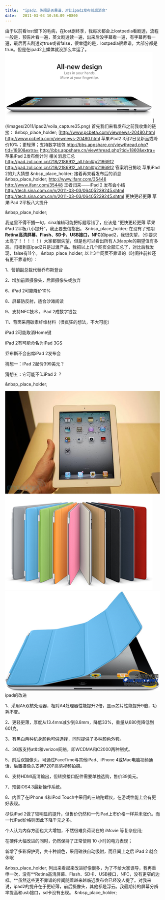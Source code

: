 ```yaml
---
title:  "ipad2，传闻是否靠谱，对比ipad2发布前后消息"
date:   2011-03-03 10:58:09 +0800
---
```


由于以前看lost留下的毛病，在lost剧终季，我每次都会上lostpedia看剧透，流程一般是，预告片看一遍，英文剧透读一遍，出来后没字幕看一遍，有字幕再看一遍，最后再去剧透对true或者false，很幸运的是，lostpedia很靠谱，大部分都是true。但是在ipad2上媒体就没那么幸运了。 ![voila_capture35](/images/2011/ipad2/voila_capture35.png)](/images/2011/ipad2/voila_capture35.png) 首先我们来看发布之前我收集的链接： &nbsp_place_holder; [http://www.pcbeta.com/viewnews-20480.html  http://www.pcbeta.com/viewnews-20480.html 苹果iPad2 3月2日见新品或降价10%；更轻薄；支持数字钱包 http://bbs.appshare.cn/viewthread.php?tid=1860&extra=  http://bbs.appshare.cn/viewthread.php?tid=1860&extra= 苹果iPad 2发布倒计时 相关消息汇总 http://pad.zol.com.cn/218/2186912_all.html#p2186912  http://pad.zol.com.cn/218/2186912_all.html#p2186912 答案明日揭晓 苹果iPad 2的九大猜想 &nbsp_place_holder; 接着再来看发布后的消息 &nbsp_place_holder; http://www.ifanr.com/35448  http://www.ifanr.com/35448 王者归来——iPad 2 发布会小结 http://tech.sina.com.cn/n/2011-03-03/06405239245.shtml  http://tech.sina.com.cn/n/2011-03-03/06405239245.shtml 更快更轻更薄 苹果iPad 2平板八大提升

&nbsp_place_holder;

我这里不得不插一句，sina编辑可能把标题写错了，应该是 “更快更轻更薄 苹果iPad 2平板八小提升”，我正要去信指出。 &nbsp_place_holder; 在没有了预期**Retina高清屏幕、Flash、SD卡、USB接口，NFC**的ipad2，我很失望，（你要求太高了！！！！！）大家都很失望，但是也可以看出所有人对apple的期望值有多高。归根到底ipad2只是过渡产品。我把以上几个网页全部汇总了，对比后我发现，false有11个。 &nbsp_place_holder; 以上3个网页不靠谱的（时间往前拉还有更不靠谱的）：

1、营销副总裁代替乔布斯登台

2、增加前置摄像头，后置摄像头或放弃

6、iPad 2可能降价10%

8、屏幕防反射，适合沙滩阅读

9、支持NFC技术，iPad 2成数字钱包

11、背面采用碳素纤维材料（很疯狂的想法，不大可能）

iPad 2可能取消Home键

iPad 2有可能命名为iPad 3GS

乔布斯不会出席iPad 2发布会

猜想一：iPad 2起价399美元？

猜想五：它可能不叫iPad 2 ？

&nbsp_place_holder;

![ipad2hands9ssssss](/images/2011/ipad2/ipad2hands9ssssss.jpg) ![voila_capture36](/images/2011/ipad2/voila_capture36.png) ![1299117708805](/images/2011/ipad2/1299117708805.png) ipad的改进

1、采用A5双核处理器，相对A4处理器性能提升2倍，显示芯片性能提升9倍，功耗不变。

2、更轻更薄，厚度从13.4mm减少到8.8mm，降低33%，重量从680克降低到601克。

3、有黑白两种机身颜色可供选择，同时提供了多种颜色外套。

4、3G版支持at&t和verizon网络，即WCDMA和C2000两种制式。

5、前后双摄像头，可通过FaceTime与其他iPad、iPhone 4或Mac电脑视频通话，后置摄像头支持720P高清视频拍摄。

6、支持HDMI高清输出，但转换接口配件需要单独选购，售价39美元。

7、预装iOS4.3最新操作系统。

8、内置了在iPhone 4和iPod Touch中采用的三轴陀螺仪，在游戏性能上会有更好表现。

尽快iPad 2做了较明显的提升，但售价仍然和一代iPad上市价格一样并未涨价。而一代iPad价格则因此下降千元之多。

个人认为内存方面也大大增加，不然很难负荷现在的 iMovie 等复杂应用;

在硬件大幅改进的同时，仍然保持了正常使用 10 小时的电力表现；

新增了多彩保护壳，共十种颜色，采用磁铁自动吸附，而且阖上之后 iPad 2 就会休眠

&nbsp_place_holder; 列出来看起来改进好像很多，为了不给大家误导，我再重申一次，没有**Retina高清屏幕、Flash、SD卡、USB接口，NFC，没有更窄的边框。**虽然这些更不靠谱的传闻随着越来越临近发布会已经没人提了。对我来说，ipad2的提升在于更轻薄，前后摄像头，其他都是浮云。我最期待的屏幕分辨率提高和usb接口，sd卡没有出现。 &nbsp_place_holder;
